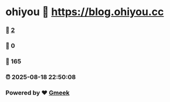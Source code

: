 # ohiyou :link: https://blog.ohiyou.cc 
### :page_facing_up: [2](https://blog.ohiyou.cc/tag.html) 
### :speech_balloon: 0 
### :hibiscus: 165 
### :alarm_clock: 2025-08-18 22:50:08 
### Powered by :heart: [Gmeek](https://github.com/Meekdai/Gmeek)
